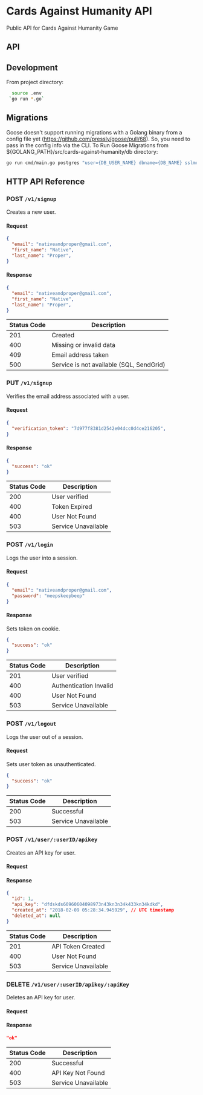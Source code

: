 # Cards Against Humanity API
Public API for Cards Against Humanity Game

## API

## Development 

From project directory: 
```BASH
  source .env
 `go run *.go` 
 ```

## Migrations 
Goose doesn't support running migrations with a Golang binary from a config file yet (https://github.com/pressly/goose/pull/68). So, you need to pass in the config info via the CLI. To Run Goose Migrations from ${GOLANG_PATH}/src/cards-against-humanity/db directory:

```BASH 
go run cmd/main.go postgres "user={DB_USER_NAME} dbname={DB_NAME} sslmode=disable" up
```

## HTTP API Reference

### POST `/v1/signup`

Creates a new user.

#### Request

```json
{
  "email": "nativeandproper@gmail.com",
  "first_name": "Native",
  "last_name": "Proper",
}
```

#### Response

```json
{
  "email": "nativeandproper@gmail.com",
  "first_name": "Native",
  "last_name": "Proper",
}
```

| Status Code | Description                |
| ----------- | -------------------------- |
| 201         | Created                    |
| 400         | Missing or invalid data    |
| 409         | Email address taken        |
| 500         | Service is not available (SQL, SendGrid)   |

### PUT `/v1/signup`

Verifies the email address associated with a user.

#### Request

```json
{
  "verification_token": "7d977f8381d2542e04dcc0d4ce216205",
}
```

#### Response

```json
{
  "success": "ok"
}
```

| Status Code | Description                |
| ----------- | -------------------------- |
| 200         | User verified              |
| 400         | Token Expired              |
| 400         | User Not Found             |
| 503         | Service Unavailable        |


### POST `/v1/login`

Logs the user into a session. 

#### Request

```json
{
  "email": "nativeandproper@gmail.com",
  "password": "meepskeepbeep"
}
```
#### Response
Sets token on cookie.

```json
{
  "success": "ok"
}
```

| Status Code | Description                |
| ----------- | -------------------------- |
| 201         | User verified              |
| 400         | Authentication Invalid     |
| 400         | User Not Found             |
| 503         | Service Unavailable        |


### POST `/v1/logout`

Logs the user out of a session. 

#### Request

Sets user token as unauthenticated.

```json
{
  "success": "ok"
}
```

| Status Code | Description                |
| ----------- | -------------------------- |
| 200         | Successful                 |
| 503         | Service Unavailable        |


### POST `/v1/user/:userID/apikey`

Creates an API key for user. 

#### Request

#### Response

```json
{
  "id": 1, 
  "api_key": "dfdskds60960604098973n43kn3n34k433kn34kdkd",
  "created_at": "2018-02-09 05:28:34.945929", // UTC timestamp 
  "deleted_at": null
}
```

| Status Code | Description                |
| ----------- | -------------------------- |
| 201         | API Token Created          |
| 400         | User Not Found             |
| 503         | Service Unavailable        |

### DELETE `/v1/user/:userID/apikey/:apiKey`

Deletes an API key for user. 

#### Request

#### Response

```json
"ok"
```

| Status Code | Description                |
| ----------- | -------------------------- |
| 200         | Successful                 |
| 400         | API Key Not Found          |
| 503         | Service Unavailable        |
